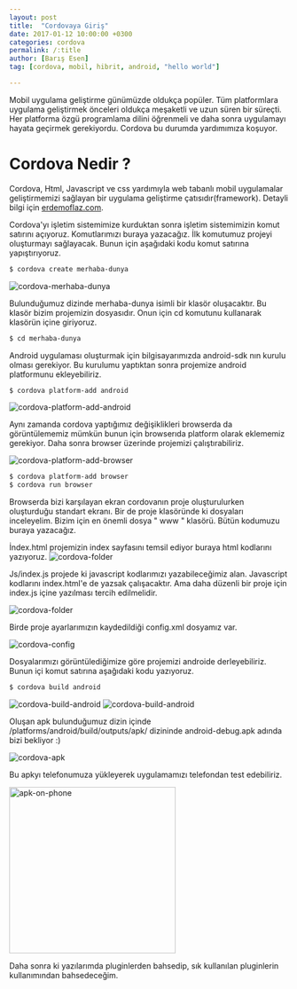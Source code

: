 ```yaml
---
layout: post
title:  "Cordovaya Giriş"
date: 2017-01-12 10:00:00 +0300
categories: cordova
permalink: /:title
author: [Barış Esen]
tag: [cordova, mobil, hibrit, android, "hello world"]

---
```

Mobil uygulama geliştirme günümüzde oldukça popüler. Tüm platformlara uygulama geliştirmek önceleri oldukça meşaketli ve uzun süren bir süreçti. Her platforma özgü programlama dilini öğrenmeli ve daha sonra uygulamayı hayata geçirmek gerekiyordu. Cordova bu durumda yardımımıza koşuyor.

# Cordova Nedir ?
Cordova, Html, Javascript ve css yardımıyla web tabanlı mobil uygulamalar geliştirmemizi sağlayan bir uygulama geliştirme çatısıdır(framework). Detayli bilgi için [erdemoflaz.com](http://www.erdemoflaz.com/cordova-ile-mobil-uygulama-gelistirme/).


Cordova'yı işletim sistemimize kurduktan sonra işletim sistemimizin komut satırını açıyoruz. Komutlarımızı buraya yazacağız. İlk komutumuz projeyi oluşturmayı sağlayacak. Bunun için aşağıdaki kodu komut satırına yapıştırıyoruz.


```sh
$ cordova create merhaba-dunya
```

![cordova-merhaba-dunya](https://res.cloudinary.com/deuit9vp2/image/upload/barisesencom/cordova-merhaba-dunya.png)


Bulunduğumuz dizinde merhaba-dunya isimli bir klasör oluşacaktır. Bu klasör bizim projemizin dosyasıdır. Onun için cd komutunu kullanarak klasörün içine giriyoruz.

```sh
$ cd merhaba-dunya
```


Android uygulaması oluşturmak için bilgisayarımızda android-sdk nın kurulu olması gerekiyor. Bu kurulumu yaptıktan sonra projemize android platformunu ekleyebiliriz.

```sh
$ cordova platform-add android
```


![cordova-platform-add-android](https://res.cloudinary.com/deuit9vp2/image/upload/v1484182048/barisesencom/platform-add-android.png)

Aynı zamanda cordova yaptığımız değişiklikleri browserda da görüntülememiz mümkün bunun için browserıda platform olarak eklememiz gerekiyor. Daha sonra browser üzerinde projemizi çalıştırabiliriz.

![cordova-platform-add-browser](https://res.cloudinary.com/deuit9vp2/image/upload/v1484182052/barisesencom/cordova-browser.png)

```sh
$ cordova platform-add browser
$ cordova run browser
```

Browserda bizi karşılayan ekran cordovanın proje oluşturulurken oluşturduğu standart ekranı.
Bir de proje klasöründe ki dosyaları inceleyelim. Bizim için en önemli dosya " www " klasörü. Bütün kodumuzu buraya yazacağız.


İndex.html projemizin index sayfasını temsil ediyor buraya html kodlarını yazıyoruz.
![cordova-folder](https://res.cloudinary.com/deuit9vp2/image/upload/v1484182052/barisesencom/index-folder.png)

Js/index.js projede ki javascript kodlarımızı yazabileceğimiz alan. Javascript kodlarını index.html'e de yazsak çalışacaktır. Ama daha düzenli bir proje için index.js içine yazılması tercih edilmelidir.

![cordova-folder](https://res.cloudinary.com/deuit9vp2/image/upload/v1484182051/barisesencom/index-js.png)

Birde proje ayarlarımızın kaydedildiği config.xml dosyamız var.

![cordova-config](https://res.cloudinary.com/deuit9vp2/image/upload/v1484182050/barisesencom/config.png)

Dosyalarımızı görüntülediğimize göre projemizi androide derleyebiliriz. Bunun içi komut satırına aşağıdaki kodu yazıyoruz.

```sh
$ cordova build android
```

![cordova-build-android](https://res.cloudinary.com/deuit9vp2/image/upload/v1484182045/barisesencom/build-android1.png)
![cordova-build-android](https://res.cloudinary.com/deuit9vp2/image/upload/v1484182045/barisesencom/build-android2.png)

Oluşan apk bulunduğumuz dizin içinde /platforms/android/build/outputs/apk/ dizininde android-debug.apk adında bizi bekliyor :)

![cordova-apk](https://res.cloudinary.com/deuit9vp2/image/upload/v1484182044/barisesencom/apk.png)

Bu apkyı telefonumuza yükleyerek uygulamamızı telefondan test edebiliriz.

<p><img src="https://res.cloudinary.com/deuit9vp2/image/upload/v1484184635/barisesencom/cordova-apk.png" alt="apk-on-phone" width="300px"/></p>

Daha sonra ki yazılarımda pluginlerden bahsedip, sık kullanılan pluginlerin kullanımından bahsedeceğim.
